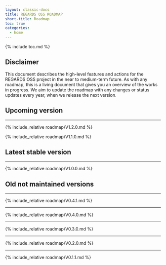 ```yaml
---
layout: classic-docs
title: REGARDS OSS ROADMAP
short-title: Roadmap
toc: true
categories:
  - home
---
```


{% include toc.md %}

## Disclaimer

This document describes the high-level features and actions for the REGARDS OSS project in the near to medium-term future.
As with any roadmap, this is a living document that gives you an overview of the works in progress. We aim to update the roadmap with any changes or status updates every year, when we release the next version.

## Upcoming version

---
{% include_relative roadmap/V1.2.0.md %}

{% include_relative roadmap/V1.1.0.md %}


## Latest stable version

---
{% include_relative roadmap/V1.0.0.md %}


## Old not maintained versions

---
{% include_relative roadmap/V0.4.1.md %}

---
{% include_relative roadmap/V0.4.0.md %}

---
{% include_relative roadmap/V0.3.0.md %}

---
{% include_relative roadmap/V0.2.0.md %}

---
{% include_relative roadmap/V0.1.1.md %}
